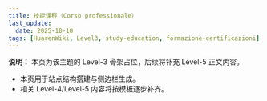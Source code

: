 ```yaml
---
title: 技能课程（Corso professionale）
last_update:
  date: 2025-10-10
tags: [HuarenWiki, Level3, study-education, formazione-certificazioni]
---
```

**说明：** 本页为该主题的 Level-3 骨架占位，后续将补充 Level-5 正文内容。

- 本页用于站点结构搭建与侧边栏生成。
- 相关 Level-4/Level-5 内容将按模板逐步补齐。
